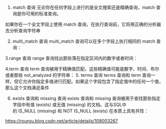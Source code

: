 1. match 查询
无论你在任何字段上进行的是全文搜索还是精确查询，match 查询是你可用的标准查询。

如果你在一个全文字段上使用 match 查询，在执行查询前，它将用正确的分析器去分析查询字符串

2. multi_match 查询
multi_match 查询可以在多个字段上执行相同的 match 查询：

3.range 查询
range 查询找出那些落在指定区间内的数字或者时间：

4.term 查询
term 查询被用于精确值匹配，这些精确值可能是数字、时间、布尔或者那些 not_analyzed 的字符串：
5. terms 查询
terms 查询和 term 查询一样，但它允许你指定多值进行匹配。如果这个字段包含了指定值中的任何一个值，那么这个文档满足条件

6. exists 查询和 missing 查询
exists 查询和 missing 查询被用于查找那些指定字段中有值 (exists) 或无值 (missing) 的文档。这与SQL中的 IS_NULL (missing) 和 NOT IS_NULL (exists) 在本质上具有共性：


https://rourou.blog.csdn.net/article/details/108003267